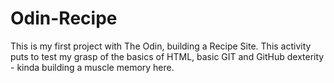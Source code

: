 # Odin-Recipe
This is my first project with The Odin, building a Recipe Site. This activity puts to test my grasp of the basics of HTML, basic GIT and GitHub dexterity - kinda building a muscle memory here.

